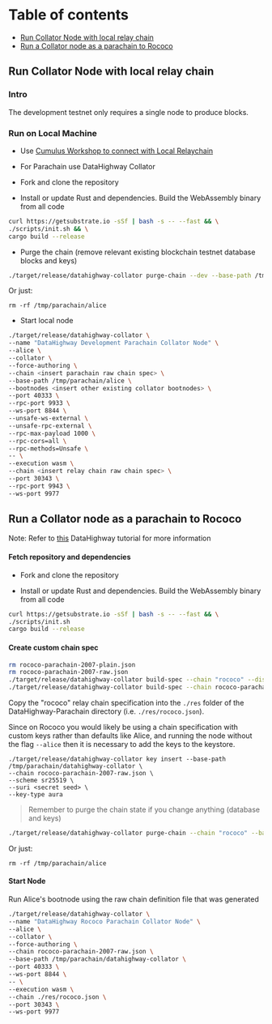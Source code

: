 # Table of contents

* [Run Collator Node with local relay chain](#chapter-f21efd)
* [Run a Collator node as a parachain to Rococo](#chapter-f0264f)

## Run Collator Node with local relay chain <a id="chapter-f21efd"></a>

### Intro

The development testnet only requires a single node to produce blocks.

### Run on Local Machine

* Use [Cumulus Workshop to connect with Local Relaychain](https://docs.substrate.io/tutorials/v3/cumulus/start-relay/)

* For Parachain use DataHighway Collator

* Fork and clone the repository

* Install or update Rust and dependencies. Build the WebAssembly binary from all code

```bash
curl https://getsubstrate.io -sSf | bash -s -- --fast && \
./scripts/init.sh && \
cargo build --release
```

* Purge the chain (remove relevant existing blockchain testnet database blocks and keys)

```bash
./target/release/datahighway-collator purge-chain --dev --base-path /tmp/parachain/alice

```

Or just:
```
rm -rf /tmp/parachain/alice
```

* Start local node

```bash
./target/release/datahighway-collator \
--name "DataHighway Development Parachain Collator Node" \
--alice \
--collator \
--force-authoring \
--chain <insert parachain raw chain spec> \
--base-path /tmp/parachain/alice \
--bootnodes <insert other existing collator bootnodes> \
--port 40333 \
--rpc-port 9933 \
--ws-port 8844 \
--unsafe-ws-external \
--unsafe-rpc-external \
--rpc-max-payload 1000 \
--rpc-cors=all \
--rpc-methods=Unsafe \
-- \
--execution wasm \
--chain <insert relay chain raw chain spec> \
--port 30343 \
--rpc-port 9943 \
--ws-port 9977
```

## Run a Collator node as a parachain to Rococo <a id="chapter-f0264f"></a>

Note: Refer to [this](https://github.com/DataHighway-DHX/documentation/blob/master/docs/tutorials/tutorials-node-polkadot-launch-datahighway-rococo-local.md) DataHighway tutorial for more information

#### Fetch repository and dependencies

* Fork and clone the repository

* Install or update Rust and dependencies. Build the WebAssembly binary from all code

```bash
curl https://getsubstrate.io -sSf | bash -s -- --fast && \
./scripts/init.sh
cargo build --release
```

#### Create custom chain spec

```bash
rm rococo-parachain-2007-plain.json
rm rococo-parachain-2007-raw.json
./target/release/datahighway-collator build-spec --chain "rococo" --disable-default-bootnode > rococo-parachain-2007-plain.json
./target/release/datahighway-collator build-spec --chain rococo-parachain-2007-plain.json --raw --disable-default-bootnode > rococo-parachain-2007-raw.json
```

Copy the "rococo" relay chain specification into the `./res` folder of the DataHighway-Parachain directory (i.e. `./res/rococo.json`).

Since on Rococo you would likely be using a chain specification with custom keys rather than defaults like Alice, and running the node without the flag `--alice` then it is necessary to add the keys to the keystore.

```
./target/release/datahighway-collator key insert --base-path /tmp/parachain/datahighway-collator \
--chain rococo-parachain-2007-raw.json \
--scheme sr25519 \
--suri <secret seed> \
--key-type aura
```

> Remember to purge the chain state if you change anything (database and keys)

```bash
./target/release/datahighway-collator purge-chain --chain "rococo" --base-path /tmp/parachain/alice

```

Or just:
```
rm -rf /tmp/parachain/alice
```

#### Start Node

Run Alice's bootnode using the raw chain definition file that was generated

```bash
./target/release/datahighway-collator \
--name "DataHighway Rococo Parachain Collator Node" \
--alice \
--collator \
--force-authoring \
--chain rococo-parachain-2007-raw.json \
--base-path /tmp/parachain/datahighway-collator \
--port 40333 \
--ws-port 8844 \
-- \
--execution wasm \
--chain ./res/rococo.json \
--port 30343 \
--ws-port 9977
```
